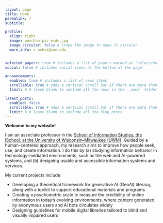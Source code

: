 ```yaml
---
layout: page
title: Home
permalink: /
subtitle: 

profile:
  align: right
  image: wonchan-pic-wide.jpg
  image_circular: false # crops the image to make it circular
  more_info: > wchoi@uwm.edu
    

selected_papers: true # includes a list of papers marked as "selected={true}"
social: false # includes social icons at the bottom of the page

announcements:
  enabled: true # includes a list of news items
  scrollable: true # adds a vertical scroll bar if there are more than 3 news items
  limit: 5 # leave blank to include all the news in the `_news` folder

latest_posts:
  enabled: false
  scrollable: true # adds a vertical scroll bar if there are more than 3 new posts items
  limit: 3 # leave blank to include all the blog posts
---
```


**Welcome to my website!**

I am an associate professor in the [School of Information Studies, the iSchool, at the University of Wisconsin–Milwaukee (UWM)](https://uwm.edu/informationstudies/). Guided by a human-centered approach, my research aims to improve how people seek, use, and create information. I do this by (a) studying information behavior in technology-mediated environments, such as the web and AI-powered systems, and (b) designing usable and accessible information systems and services.

My current projects include:

- Developing a theoretical framework for generative AI (GenAI) literacy, along with a toolkit to support educational materials and programs
- Creating a psychometric scale to measure the credibility of online information in today’s evolving environments, where content generated by anonymous users and AI bots circulates widely
- Designing guidelines for mobile digital libraries tailored to blind and visually impaired users
